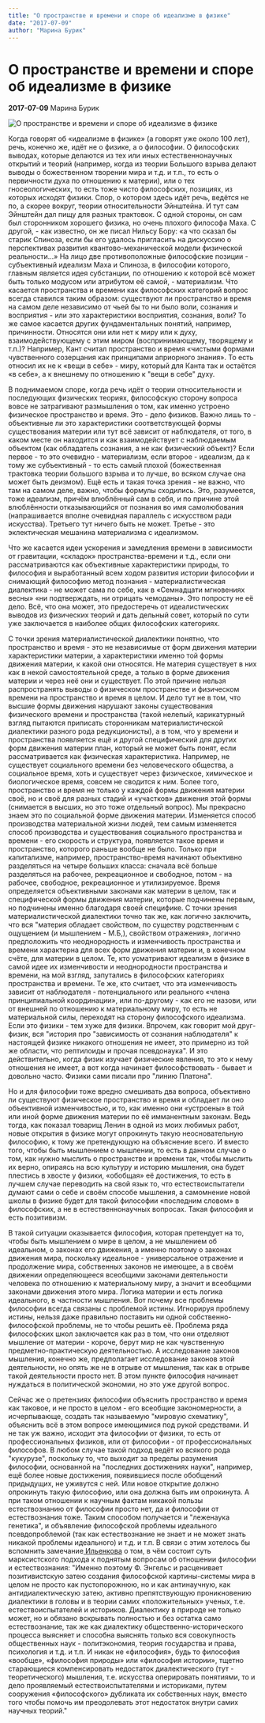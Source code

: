 ```yaml
---
title: "О пространстве и времени и споре об идеализме в физике"
date: "2017-07-09"
author: "Марина Бурик"
---
```


# О пространстве и времени и споре об идеализме в физике

**2017-07-09** Марина Бурик

![О пространстве и времени и споре об идеализме в физике](https://absolutera.ru/uploads/photo/file/2473/for_redactor___________________.jpg)

Когда говорят об «идеализме в физике» (а говорят уже около 100 лет), речь, конечно же, идёт не о физике, а о философии. О философских выводах, которые делаются из тех или иных естественнонаучных открытий и теорий (например, когда из теории Большого взрыва делают выводы о божественном творении мира и т.д. и т.п., то есть о первичности духа по отношению к материи), или о тех гносеологических, то есть тоже чисто философских, позициях, из которых исходят физики. Спор, о котором здесь идёт речь, ведётся не по, а скорее вокруг, теории относительности Эйнштейна. И тут сам Эйнштейн дал пищу для разных трактовок. С одной стороны, он сам был сторонником хорошего физика, но очень плохого философа Маха. С другой, - как известно, он же писал Нильсу Бору: «а что сказал бы старик Спиноза, если бы его удалось пригласить на дискуссию о перспективах развития квантово-механической модели физической реальности...» На лицо две противоположные философские позиции - субъективный идеализм Маха и Спиноза, в философии которого, главным является идея субстанции, по отношению к которой всё может быть только модусом или атрибутом её самой, - материализм. Что касается пространства и времени как философских категорий вопрос всегда ставился таким образом: существуют ли пространство и время на самом деле независимо от чьей бы то ни было воли, сознания и восприятия - или это характеристики восприятия, сознания, воли? То же самое касается других фундаментальных понятий, например, причинности. Относятся они или нет к миру или к духу, взаимодействующему с этим миром (воспринимающему, творящему и т.п.)? Например, Кант считал пространство и время «чистыми формами чувственного созерцания как принципами априорного знания». То есть относил их не к «вещи в себе» - миру, который для Канта так и остаётся «в себе», а к внешнему по отношению к "вещи в себе" духу.

В поднимаемом споре, когда речь идёт о теории относительности и последующих физических теориях, философскую сторону вопроса вовсе не затрагивают размышления о том, как именно устроено физическое пространство и время. Это - дело физиков. Важно лишь то - объективные ли это характеристики соответствующей формы существования материи или тут всё зависит от наблюдателя, от того, в каком месте он находится и как взаимодействует с наблюдаемым объектом (как обладатель сознания, а не как физический объект)? Если первое - то это очевидно - материализм, если второе - идеализм, да к тому же субъективный - то есть самый плохой (божественная трактовка теории большого взрыва и то лучше, во всяком случае она может быть деизмом). Ещё есть и такая точка зрения - не важно, что там на самом деле, важно, чтобы формулы сходились. Это, разумеется, тоже идеализм, причём влюблённый сам в себя, и по причине этой влюблённости отказывающийся от познания во имя самолюбования (напрашивается вполне очевидная параллель с искусством ради искусства). Третьего тут ничего быть не может. Третье - это эклектическая мешанина материализма с идеализмом.

Что же касается идеи ускорения и замедления времени в зависимости от гравитации, «складок» пространства-времени и т.д., если они рассматриваются как объективные характеристики природы, то философия и выработанный всем ходом развития истории философии и снимающий философию метод познания - материалистическая диалектика - не может сама по себе, как в «Семнадцати мгновениях весны» «ни подтверждать, ни отрицать чемоданы». Это попросту не её дело. Всё, что она может, это предостеречь от идеалистических выводов из физических теорий и дать дельный совет, который по сути уже заключается в наиболее общих философских категориях.

С точки зрения материалистической диалектики понятно, что пространство и время - это не независимые от форм движения материи характеристики материи, а характеристики именно той формы движения материи, к какой они относятся. Не материя существует в них как в некой самостоятельной среде, а только в форме движения материи и через неё они и существует. По этой причине нельзя распространять выводы о физическом пространстве и физическом времени на пространство и время в целом. И дело тут не в том, что высшие формы движения нарушают законы существования физического времени и пространства (такой нелепый, карикатурный взгляд пытаются приписать сторонникам материалистической диалектики разного рода редукционисты), а в том, что у времени и пространства появляется ещё и другой специфический для других форм движения материи план, который не может быть понят, если рассматривается как физическая характеристика. Например, не существует социального времени без человеческого общества, а социальное время, хоть и существует через физическое, химическое и биологическое время, совсем не сводится к ним. Более того, пространство и время не только у каждой формы движения материи своё, но и своё для разных стадий и «участков» движения этой формы (снимается в высших, но это тоже отдельный вопрос). Мы прекрасно знаем это по социальной форме движения материи. Изменяется способ производства материальной жизни людей, тем самым изменяется способ производства и существования социального пространства и времени - его скорость и структура, появляется такое время и пространство, которого раньше вообще не было. Только при капитализме, например, пространство-время начинают объективно разделяться на четыре больших класса: сначала всё больше разделяться на рабочее, рекреационное и свободное, потом - на рабочее, свободное, рекреационное и утилизируемое. Время определяется объективными законами как материи в целом, так и специфической формы движения материи, которые подчинены первым, но подчинены именно благодаря своей специфике. С точки зрения материалистической диалектики точно так же, как логично заключить, что вся "материя обладает свойством, по существу родственным с ощущением (и мышлением - М.Б,), свойством отражения», логично предположить что неоднородность и изменчивость пространства и времени характерна для всех форм движения материи и, в конечном счёте, для материи в целом. Те, кто усматривают идеализм в физике в самой идее их изменчивости и неоднородности пространства и времени, на мой взгляд, запутались в философских категориях пространства и времени. Те же, кто считает, что эта изменчивость зависит от наблюдателя - потенциального или реального «члена принципиальной координации», или по-другому - как его не назови, или от внешней по отношению к материальному миру, то есть не материальной силы, переходят на сторону философского идеализма. Если это физики - тем хуже для физики. Впрочем, как говорит мой друг-физик, вся "история про "зависимость от сознания наблюдателя" к настоящей физике никакого отношения не имеет, это примерно из той же области, что рептилоиды и прочая псевдонаука". И это действительно, когда физик изучает физические явления, то это к нему отношения не имеет, а вот когда начинает философствовать - бывает и довольно часто. Физики сами писали про "линию Платона".

Но и для философии тоже вредно смешивать два вопроса, объективно ли существуют физическое пространство и время и обладает ли оно объективной изменчивостью, и то, как именно они «устроены» в той или иной форме движения материи по её имманентным законам. Ведь тогда, как показал товарищ Ленин в одной из моих любимых работ, новые открытия в физике могут опрокинуть такую неосновательную философию, к тому же претендующую на объяснение всего. И вместо того, чтобы быть мышлением о мышлении, то есть в данном случае о том, как нужно мыслить о пространстве и времени так, чтобы мыслить их верно, опираясь на всю культуру и историю мышления, она будет плестись в хвосте у физики, «обобщая» её достижения, то есть в лучшем случае переводить на свой язык то, что естествоиспытатели думают сами о себе и своём способе мышления, а самомнение новой школы в физике будет для такой философии «последним словом» в философских, а не в естественнонаучных вопросах. Такая философия и есть позитивизм.

В такой ситуации оказывается философия, которая претендует на то, чтобы быть мышлением о мире в целом, а не мышлением об идеальном, о законах его движения, а именно поэтому о законах движения мира, поскольку идеальное - универсальное отражение и продолжение мира, собственных законов не имеющее, а в своём движении определяющееся всеобщими законами деятельности человека по отношению к материальному миру, а значит и всеобщими законами движения этого мира. Логика материи и есть логика идеального, в частности мышления. Вот почему все проблемы философии всегда связаны с проблемой истины. Игнорируя проблему истины, нельзя даже правильно поставить ни одной собственно-философской проблемы, не то чтобы решить её. Проблема ряда философских школ заключается как раз в том, что они отделяют мышление от материи - короче, берут мир не как чувственную предметно-практическую деятельностью. А исследование законов мышления, конечно же, предполагает исследование законов этой деятельности, но опять же не в отрыве от мышления, так как в отрыве такой деятельности просто нет. В этом пункте философия начинает нуждаться в политической экономии, но это уже другой вопрос.

Сейчас же о претензиях философии объяснить пространство и время как таковое, и не просто в целом - его всеобщие закономерности, а исчерпывающе, создать так называемую "мировую схематику", объяснить всё в этом вопросе имеющимися под рукой средствами. И не так уж важно, исходит эта философии от физики, то есть от профессиональных физиков, или от философии - от профессиональных философов. В любом случае такой подход ведёт ко всякого рода "кукурузе", поскольку то, что выходит за пределы разумения философии, основанной на "последних достижениях науки", например, ещё более новые достижения, появившиеся после обобщений придыдущих, не уживутся с ней. Или новое открытие должно опрокинуть такую философию, или она должна быть им опрокинута. А при таком отношении к научным фактам никакой пользы естествознанию от философии просто нет, да и философии от естествознания тоже. Таким способом получается и "леженаука генетика", и объявление философской проблемы идеального псевдопроблемой (так как естествознание не знает и не может знать никакой проблемы идеального) и т.д. и т.п. В связи с этим хотелось бы вспомнить замечание[ Ильенкова](http://caute.ru/ilyenkov/texts/phc/diamir.html) о том, в чём состоит суть марксистского подхода к поднятым вопросам об отношении философии и естествознания: "Именно поэтому Ф. Энгельс и расценивает позитивистскую затею создания философской картины-системы мира в целом не просто как пустопорожнюю, но и как антинаучную, как антидиалектическую затею, активно препятствующую проникновению диалектики в головы и в теории самих «положительных» ученых, т.е. естествоиспытателей и историков. Диалектику в природе не только может, но и обязано вскрывать полностью и без остатка само естествознание, так же как диалектику общественно-исторического процесса выясняет и способна выяснять только вся совокупность общественных наук - политэкономия, теория государства и права, психология и т.д. и т.п. И никак не «философия», будь то философия «вообще», «философия природы» или «философия истории», тщетно старающиеся компенсировать недостаток диалектического (тут - теоретического) мышления, т.е. искусства оперировать понятиями, то и дело проявляемый естествоиспытателями и историками, путем сооружения «философского» дубликата их собственных наук, вместо того чтобы помочь им преодолевать этот недостаток внутри самих научных теорий."